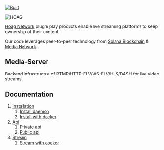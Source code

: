 [![Built](https://github.com/hoag-network/media-server/workflows/Built/badge.svg)](https://github.com/hoag-network/media-server/actions?query=workflow%3ABuilt)

![HOAG](https://hoag.network/images/hoag-bars-square.gif)


[Hoag Network](https://hoag.network) plug'n play products enable live streaming platforms to keep ownership of their content.

Our code leverages peer-to-peer technology from [Solana Blockchain](https://solana.com) & [Media Network](https://media.network).

## Media-Server

Backend infrastructue of RTMP/HTTP-FLV/WS-FLV/HLS/DASH for live video streams.


## Documentation

1. [Installation](./docs)
	1. [Install daemon](./docs/installation.md)
	2. [Install with docker](./docs/installation_docker.md)
2. [Api](./docs/api)
	1. [Private api](./docs/api/private_api.md)
	1. [Public api](./docs/api/public_api.md)
3. [Stream](./docs/streaming)
	1. [Stream with docker](./docs/streaming/start_docker.md)
